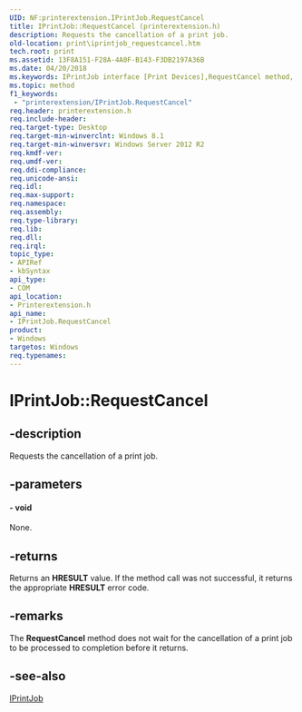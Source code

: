 ```yaml
---
UID: NF:printerextension.IPrintJob.RequestCancel
title: IPrintJob::RequestCancel (printerextension.h)
description: Requests the cancellation of a print job.
old-location: print\iprintjob_requestcancel.htm
tech.root: print
ms.assetid: 13F8A151-F28A-4A0F-B143-F3DB2197A36B
ms.date: 04/20/2018
ms.keywords: IPrintJob interface [Print Devices],RequestCancel method, IPrintJob.RequestCancel, IPrintJob::RequestCancel, RequestCancel, RequestCancel method [Print Devices], RequestCancel method [Print Devices],IPrintJob interface, print.iprintjob_requestcancel, printerextension/IPrintJob::RequestCancel
ms.topic: method
f1_keywords:
 - "printerextension/IPrintJob.RequestCancel"
req.header: printerextension.h
req.include-header: 
req.target-type: Desktop
req.target-min-winverclnt: Windows 8.1
req.target-min-winversvr: Windows Server 2012 R2
req.kmdf-ver: 
req.umdf-ver: 
req.ddi-compliance: 
req.unicode-ansi: 
req.idl: 
req.max-support: 
req.namespace: 
req.assembly: 
req.type-library: 
req.lib: 
req.dll: 
req.irql: 
topic_type:
- APIRef
- kbSyntax
api_type:
- COM
api_location:
- Printerextension.h
api_name:
- IPrintJob.RequestCancel
product:
- Windows
targetos: Windows
req.typenames: 
---
```


# IPrintJob::RequestCancel


## -description


Requests the cancellation of a print job.


## -parameters






#### - void

None.


## -returns



Returns an <b>HRESULT</b> value. If the method call was not successful, it returns the appropriate <b>HRESULT</b> error code.




## -remarks



The <b>RequestCancel</b> method does not wait for the cancellation of a print job to be processed to completion before it returns.




## -see-also




<a href="https://docs.microsoft.com/windows-hardware/drivers/ddi/printerextension/nn-printerextension-iprintjob">IPrintJob</a>
 

 

